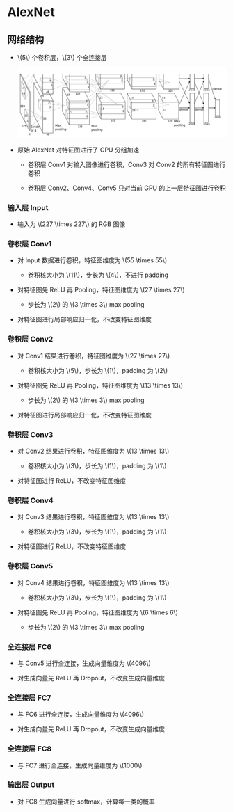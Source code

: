 <script type="text/javascript" src="http://cdn.mathjax.org/mathjax/latest/MathJax.js?config=default"></script>

# AlexNet

## 网络结构

- \\(5\\) 个卷积层，\\(3\\) 个全连接层

	![img](images/alexnet.png)

- 原始 AlexNet 对特征图进行了 GPU 分组加速

	- 卷积层 Conv1 对输入图像进行卷积，Conv3 对 Conv2 的所有特征图进行卷积

	- 卷积层 Conv2、Conv4、Conv5 只对当前 GPU 的上一层特征图进行卷积

### 输入层 Input

- 输入为 \\(227 \times 227\\) 的 RGB 图像

### 卷积层 Conv1

- 对 Input 数据进行卷积，特征图维度为 \\(55 \times 55\\)

	- 卷积核大小为 \\(11\\)，步长为 \\(4\\)，不进行 padding

- 对特征图先 ReLU 再 Pooling，特征图维度为 \\(27 \times 27\\)

	- 步长为 \\(2\\) 的 \\(3 \times 3\\) max pooling

- 对特征图进行局部响应归一化，不改变特征图维度

### 卷积层 Conv2

- 对 Conv1 结果进行卷积，特征图维度为 \\(27 \times 27\\)

	- 卷积核大小为 \\(5\\)，步长为 \\(1\\)，padding 为 \\(2\\)

- 对特征图先 ReLU 再 Pooling，特征图维度为 \\(13 \times 13\\)

	- 步长为 \\(2\\) 的 \\(3 \times 3\\) max pooling

- 对特征图进行局部响应归一化，不改变特征图维度

### 卷积层 Conv3

- 对 Conv2 结果进行卷积，特征图维度为 \\(13 \times 13\\)

	- 卷积核大小为 \\(3\\)，步长为 \\(1\\)，padding 为 \\(1\\)

- 对特征图进行 ReLU，不改变特征图维度

### 卷积层 Conv4

- 对 Conv3 结果进行卷积，特征图维度为 \\(13 \times 13\\)

	- 卷积核大小为 \\(3\\)，步长为 \\(1\\)，padding 为 \\(1\\)

- 对特征图进行 ReLU，不改变特征图维度

### 卷积层 Conv5

- 对 Conv4 结果进行卷积，特征图维度为 \\(13 \times 13\\)

	- 卷积核大小为 \\(3\\)，步长为 \\(1\\)，padding 为 \\(1\\)

- 对特征图先 ReLU 再 Pooling，特征图维度为 \\(6 \times 6\\)

	- 步长为 \\(2\\) 的 \\(3 \times 3\\) max pooling

### 全连接层 FC6

- 与 Conv5 进行全连接，生成向量维度为 \\(4096\\)

- 对生成向量先 ReLU 再 Dropout，不改变生成向量维度

### 全连接层 FC7

- 与 FC6 进行全连接，生成向量维度为 \\(4096\\)

- 对生成向量先 ReLU 再 Dropout，不改变生成向量维度

### 全连接层 FC8

- 与 FC7 进行全连接，生成向量维度为 \\(1000\\)

### 输出层 Output

- 对 FC8 生成向量进行 softmax，计算每一类的概率